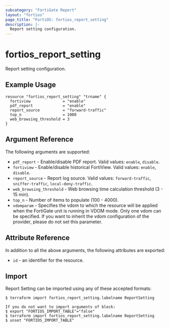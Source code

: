 ```yaml
---
subcategory: "FortiGate Report"
layout: "fortios"
page_title: "FortiOS: fortios_report_setting"
description: |-
  Report setting configuration.
---
```


# fortios_report_setting
Report setting configuration.

## Example Usage

```hcl
resource "fortios_report_setting" "trname" {
  fortiview              = "enable"
  pdf_report             = "enable"
  report_source          = "forward-traffic"
  top_n                  = 1000
  web_browsing_threshold = 3
}
```

## Argument Reference

The following arguments are supported:

* `pdf_report` - Enable/disable PDF report. Valid values: `enable`, `disable`.
* `fortiview` - Enable/disable historical FortiView. Valid values: `enable`, `disable`.
* `report_source` - Report log source. Valid values: `forward-traffic`, `sniffer-traffic`, `local-deny-traffic`.
* `web_browsing_threshold` - Web browsing time calculation threshold (3 - 15 min).
* `top_n` - Number of items to populate (100 - 4000).
* `vdomparam` - Specifies the vdom to which the resource will be applied when the FortiGate unit is running in VDOM mode. Only one vdom can be specified. If you want to inherit the vdom configuration of the provider, please do not set this parameter.


## Attribute Reference

In addition to all the above arguments, the following attributes are exported:
* `id` - an identifier for the resource.

## Import

Report Setting can be imported using any of these accepted formats:
```
$ terraform import fortios_report_setting.labelname ReportSetting

If you do not want to import arguments of block:
$ export "FORTIOS_IMPORT_TABLE"="false"
$ terraform import fortios_report_setting.labelname ReportSetting
$ unset "FORTIOS_IMPORT_TABLE"
```
